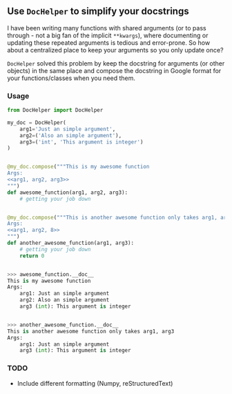 ## Use `DocHelper` to simplify your docstrings

I have been writing many functions with shared arguments (or to pass through - not a big fan of the implicit `**kwargs`), where documenting or updating these repeated arguments is tedious and error-prone. So how about a centralized place to keep your arguments so you only update once?

`DocHelper` solved this problem by keep the docstring for arguments (or other objects) in the same place and compose the docstring in Google format for your functions/classes when you need them.



### Usage

```python
from DocHelper import DocHelper

my_doc = DocHelper(
    arg1='Just an simple argument',
    arg2=('Also an simple argument'),
    arg3=('int', 'This argument is integer')
)


@my_doc.compose("""This is my awesome function
Args:
<<arg1, arg2, arg3>>
""")
def awesome_function(arg1, arg2, arg3):
    # getting your job down


@my_doc.compose("""This is another awesome function only takes arg1, arg3, and I want indent = 8
Args:
<<arg1, arg2, 8>>
""")
def another_awesome_function(arg1, arg3):
    # getting your job down
    return 0


>>> awesome_function.__doc__
This is my awesome function
Args:
    arg1: Just an simple argument
    arg2: Also an simple argument
    arg3 (int): This argument is integer


>>> another_awesome_function.__doc__
This is another awesome function only takes arg1, arg3
Args:
    arg1: Just an simple argument
    arg3 (int): This argument is integer
```


### TODO
- Include different formatting (Numpy, reStructuredText)

